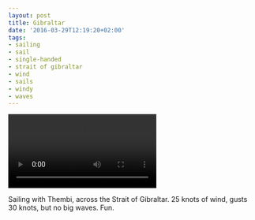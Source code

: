 ```yaml
---
layout: post
title: Gibraltar
date: '2016-03-29T12:19:20+02:00'
tags:
- sailing
- sail
- single-handed
- strait of gibraltar
- wind
- sails
- windy
- waves
---
```

<video controls><source src="/files/tumblr_o4sq01wkel1tq106b.mp4" type="video/mp4"></source></video>

Sailing with Thembi, across the Strait of Gibraltar. 25 knots of wind, gusts 30 knots, but no big waves. Fun.

